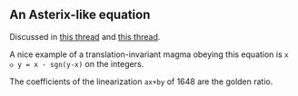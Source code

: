## An Asterix-like equation

Discussed in [this thread](https://leanprover.zulipchat.com/#narrow/stream/458659-Equational/topic/1076.20!.3D.3E.203) and [this thread](https://leanprover.zulipchat.com/#narrow/stream/458659-Equational/topic/1648.20!.3D.3E.20206).

A nice example of a translation-invariant magma obeying this equation is `x ◇ y = x - sgn(y-x)` on the integers.

The coefficients of the linearization `ax+by` of 1648 are the golden ratio.

